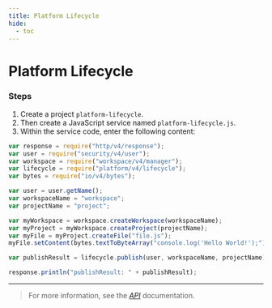 ```yaml
---
title: Platform Lifecycle
hide:
  - toc
---
```


# Platform Lifecycle

### Steps

1. Create a project `platform-lifecycle`.
2. Then create a JavaScript service named `platform-lifecycle.js`.
3. Within the service code, enter the following content:

```javascript
var response = require("http/v4/response");
var user = require("security/v4/user");
var workspace = require("workspace/v4/manager");
var lifecycle = require("platform/v4/lifecycle");
var bytes = require("io/v4/bytes");

var user = user.getName();
var workspaceName = "workspace";
var projectName = "project";

var myWorkspace = workspace.createWorkspace(workspaceName);
var myProject = myWorkspace.createProject(projectName);
var myFile = myProject.createFile("file.js");
myFile.setContent(bytes.textToByteArray("console.log('Hello World!');"));

var publishResult = lifecycle.publish(user, workspaceName, projectName);

response.println("publishResult: " + publishResult);
```

---

> For more information, see the _[API](../../api/)_ documentation.
